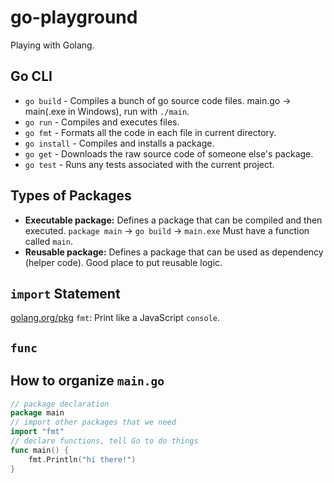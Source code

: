 # go-playground
Playing with Golang.

## Go CLI
- `go build` - Compiles a bunch of go source code files. main.go -> main(.exe in Windows), run with `./main`.
- `go run` - Compiles and executes files.
- `go fmt` - Formats all the code in each file in current directory.
- `go install` - Compiles and installs a package.
- `go get` - Downloads the raw source code of someone else's package.
- `go test` - Runs any tests associated with the current project.

## Types of Packages
- **Executable package:** Defines a package that can be compiled and then executed. `package main` -> `go build` -> `main.exe` Must have a function called `main`.
- **Reusable package:** Defines a package that can be used as dependency (helper code). Good place to put reusable logic.

## `import` Statement
[golang.org/pkg](https://golang.org/pkg/)
`fmt`: Print like a JavaScript `console`.

## `func`

## How to organize `main.go`
```go
// package declaration
package main
// import other packages that we need
import "fmt"
// declare functions, tell Go to do things
func main() {
	fmt.Println("hi there!")
}
```